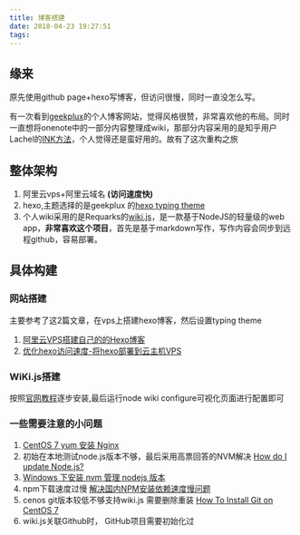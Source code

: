 ```yaml
---
title: 博客搭建
date: 2018-04-23 19:27:51
tags:
---
```

## 缘来
原先使用github page+hexo写博客，但访问很慢，同时一直没怎么写。

有一次看到[geekplux](https://geekplux.com/)的个人博客网站，觉得风格很赞，非常喜欢他的布局。同时一直想将onenote中的一部分内容整理成wiki，那部分内容采用的是知乎用户Lachel的[INK方法](https://www.zhihu.com/question/23427617/answer/28206585)，个人觉得还是蛮好用的。故有了这次重构之旅

## 整体架构
1. 阿里云vps+阿里云域名 **(访问速度快)**
2. hexo,主题选择的是geekplux 的[hexo typing theme](https://github.com/geekplux/hexo-theme-typing)
3. 个人wiki采用的是Requarks的[wiki.js](https://github.com/Requarks/wiki)，是一款基于NodeJS的轻量级的web app，**非常喜欢这个项目**，首先是基于markdown写作，写作内容会同步到远程github，容易部署。

## 具体构建

### 网站搭建
主要参考了这2篇文章，在vps上搭建hexo博客，然后设置typing theme
1. [阿里云VPS搭建自己的的Hexo博客](https://segmentfault.com/a/1190000005723321)
2.  [优化hexo访问速度-将hexo部署到云主机VPS](https://blog.csdn.net/fjinhao/article/details/770969511)

### WiKi.js搭建
按照[官网教程](https://wiki.js.org/)逐步安装,最后运行node wiki configure可视化页面进行配置即可

### 一些需要注意的小问题
1. [CentOS 7 yum 安装 Nginx](https://blog.csdn.net/u012486840/article/details/52610320)
2. 初始在本地测试node.js版本不够，最后采用高票回答的NVM解决 [How do I update Node.js?
](https://stackoverflow.com/questions/8191459/how-do-i-update-node-js) 
3. [Windows 下安装 nvm 管理 nodejs 版本](https://segmentfault.com/a/1190000007612011)
4. npm下载速度过慢 [解决国内NPM安装依赖速度慢问题](https://blog.csdn.net/rongbo_j/article/details/52106580)
5. cenos git版本较低不够支持wiki.js 需要删除重装 [How To Install Git on CentOS 7](https://www.digitalocean.com/community/tutorials/how-to-install-git-on-centos-7)
6. wiki.js关联Github时， GitHub项目需要初始化过